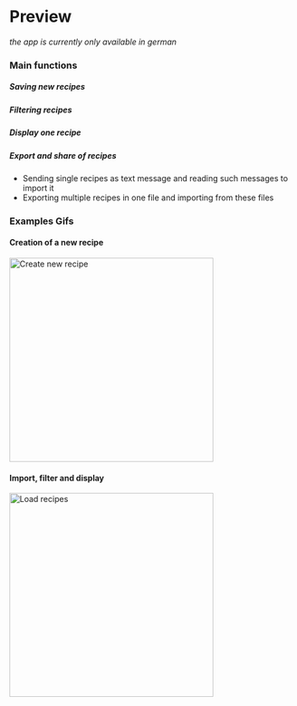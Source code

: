 # Preview
_the app is currently only available in german_

### Main functions
##### Saving new recipes
##### Filtering recipes
##### Display one recipe
##### Export and share of recipes
  - Sending single recipes as text message and reading such messages to import it
  - Exporting multiple recipes in one file and importing from these files

### Examples Gifs
#### Creation of a new recipe
<img src="https://github.com/F-Goldmann/RezepteApp-Preview/graphics/RezepteApp_CreateRecipe.gif" alt="Create new recipe" width="360">

#### Import, filter and display
<img src="https://github.com/F-Goldmann/RezepteApp-Preview/graphics/RezepteApp_LoadRecipes.gif" alt="Load recipes" width="360">
